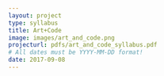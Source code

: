 ```yaml
---
layout: project
type: syllabus
title: Art+Code
image: images/art_and_code.png
projecturl: pdfs/art_and_code_syllabus.pdf
# All dates must be YYYY-MM-DD format!
date: 2017-09-08
---
```

